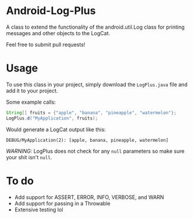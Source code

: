 # Android-Log-Plus
A class to extend the functionality of the android.util.Log class for printing messages and other objects to the LogCat.

Feel free to submit pull requests!

# Usage
To use this class in your project, simply download the `LogPlus.java` file and add it to your project.

Some example calls:

```java
String[] fruits = {"apple", "banana", "pineapple", "watermelon"};
LogPlus.d("MyApplication", fruits);
```
Would generate a LogCat output like this:

`DEBUG/MyApplication(2): [apple, banana, pineapple, watermelon]`

*WARNING:* LogPlus does not check for any `null` parameters so make sure your shit isn't `null`.

# To do
- Add support for ASSERT, ERROR, INFO, VERBOSE, and WARN
- Add support for passing in a Throwable
- Extensive testing lol
